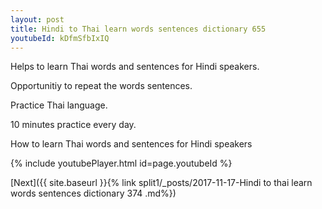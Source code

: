 ```yaml
---
layout: post
title: Hindi to Thai learn words sentences dictionary 655 
youtubeId: kDfmSfbIxIQ
---
```

 
 
Helps to learn Thai words and sentences for Hindi speakers.

Opportunitiy to repeat the words sentences. 

Practice Thai language. 
 
10 minutes practice every day. 
 
How to learn Thai words and sentences for Hindi speakers 
 
{% include youtubePlayer.html id=page.youtubeId %}
 
 
[Next]({{ site.baseurl }}{% link  split1/_posts/2017-11-17-Hindi to thai learn words sentences dictionary 374 .md%})
 
